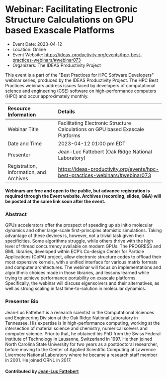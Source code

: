 # Webinar: Facilitating Electronic Structure Calculations on GPU based Exascale Platforms

- Event Date: 2023-04-12
- Location: Online
- Event Website: https://ideas-productivity.org/events/hpc-best-practices-webinars/#webinar073
- Organizers: The IDEAS Productivity Project
			   
This event is a part of the "Best Practices for HPC Software
Developers" webinar series, produced by the IDEAS Productivity
Project. The HPC Best Practices webinars address issues faced by
developers of computational science and engineering (CSE) software on
high-performance computers (HPC) and occur approximately monthly.

Resource Information | Details
:--- | :---			   
Webinar Title | Facilitating Electronic Structure Calculations on GPU based Exascale Platforms
Date and Time | 2023-04-12 01:00 pm EDT
Presenter | Jean-Luc Fattebert (Oak Ridge National Laboratory)
Registration, Information, and Archives | 	<https://ideas-productivity.org/events/hpc-best-practices-webinars/#webinar073>	   

**Webinars are free and open to the public, but advance registration is required through the Event website. Archives (recording, slides, Q&A) will be posted at the same link soon after the event.**

### Abstract
<p>GPUs accelerators offer the prospect of speeding up ab initio molecular dynamics and other large-scale first-principles atomistic simulations. Taking advantage of these devices is, however, not a trivial task given their specificities. Some algorithms struggle, while others thrive with the high level of thread concurrency available on modern GPUs. The PROGRESS and BML libraries, developed within ECP’s Co-design Center for Particle Applications (CoPA) project, allow electronic structure codes to offload their most expensive kernels, with a unified interface for various matrix formats and computer architectures. The webinar will focus on implementations and algorithmic choices made in those libraries, and lessons learned while trying to achieve performance portability on exascale platforms. Specifically, the webinar will discuss eigensolvers and their alternatives, as well as strong scaling in fast time-to-solution in molecular dynamics.</p>



### Presenter Bio
<p>Jean-Luc Fattebert is a research scientist in the Computational Sciences and Engineering Division at the Oak Ridge National Laboratory in Tennessee. His expertise is in high-performance computing, working at the intersection of material science and chemistry, numerical solvers and computer science. Prior to that, he obtained his PhD from the Swiss Federal Institute of Technology in Lausanne, Switzerland in 1997. He then joined North Carolina State University for two years as a postdoctoral researcher, before moving to the Center of Applied Scientific Computing at Lawrence Livermore National Laboratory where he became a research staff member in 2001. He joined ORNL in 2017.</p>

    

#### Contributed by [Jean-Luc Fattebert](https://github.com/jeanlucf22 "Jean-Luc Fattebert GitHub profile")

<!---
Publish: yes
Categories: skills
Topics: "software engineering",  "high-performance computing (hpc)", "performance at leadership computing facilities", “online learning”
Level: 2
Prerequisites: default
Aggregate: none
--->

